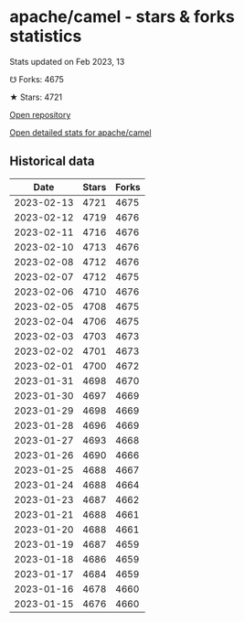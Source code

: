 # apache/camel - stars & forks statistics

Stats updated on Feb 2023, 13

☋ Forks: 4675

★ Stars: 4721

[Open repository](https://github.com/apache/camel)

[Open detailed stats for apache/camel](https://reviewgithub.com/rep/apache/camel)

## Historical data
| Date | Stars | Forks |
|------|-------|-------|
| 2023-02-13 | 4721 | 4675 | 
| 2023-02-12 | 4719 | 4676 | 
| 2023-02-11 | 4716 | 4676 | 
| 2023-02-10 | 4713 | 4676 | 
| 2023-02-08 | 4712 | 4676 | 
| 2023-02-07 | 4712 | 4675 | 
| 2023-02-06 | 4710 | 4676 | 
| 2023-02-05 | 4708 | 4675 | 
| 2023-02-04 | 4706 | 4675 | 
| 2023-02-03 | 4703 | 4673 | 
| 2023-02-02 | 4701 | 4673 | 
| 2023-02-01 | 4700 | 4672 | 
| 2023-01-31 | 4698 | 4670 | 
| 2023-01-30 | 4697 | 4669 | 
| 2023-01-29 | 4698 | 4669 | 
| 2023-01-28 | 4696 | 4669 | 
| 2023-01-27 | 4693 | 4668 | 
| 2023-01-26 | 4690 | 4666 | 
| 2023-01-25 | 4688 | 4667 | 
| 2023-01-24 | 4688 | 4664 | 
| 2023-01-23 | 4687 | 4662 | 
| 2023-01-21 | 4688 | 4661 | 
| 2023-01-20 | 4688 | 4661 | 
| 2023-01-19 | 4687 | 4659 | 
| 2023-01-18 | 4686 | 4659 | 
| 2023-01-17 | 4684 | 4659 | 
| 2023-01-16 | 4678 | 4660 | 
| 2023-01-15 | 4676 | 4660 | 


